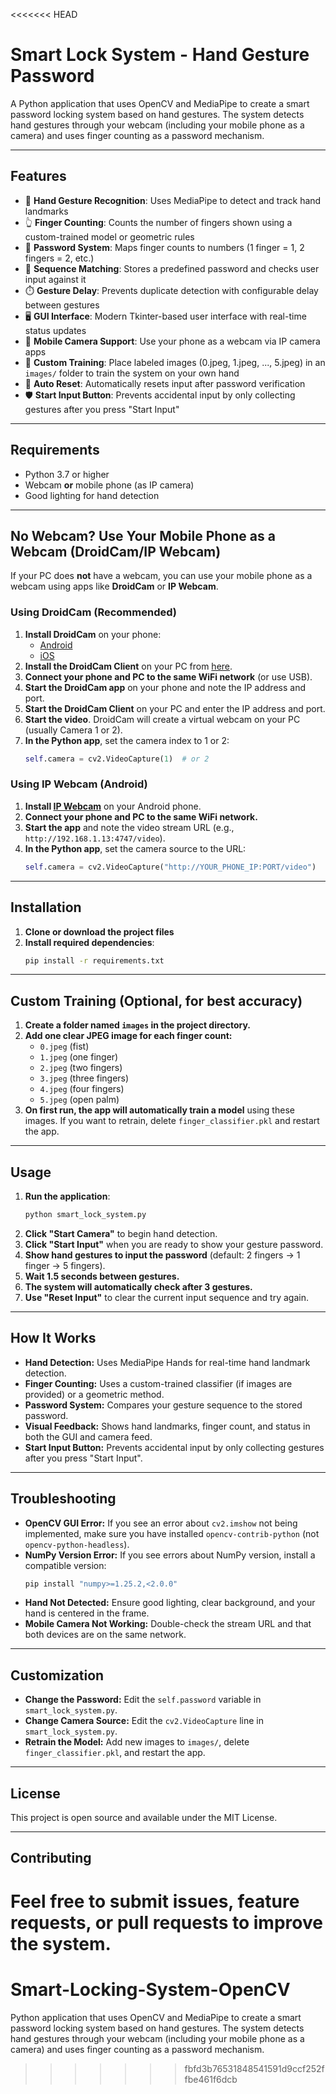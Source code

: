 <<<<<<< HEAD
# Smart Lock System - Hand Gesture Password

A Python application that uses OpenCV and MediaPipe to create a smart password locking system based on hand gestures. The system detects hand gestures through your webcam (including your mobile phone as a camera) and uses finger counting as a password mechanism.

---

## Features

- 🔐 **Hand Gesture Recognition**: Uses MediaPipe to detect and track hand landmarks
- 👆 **Finger Counting**: Counts the number of fingers shown using a custom-trained model or geometric rules
- 🔢 **Password System**: Maps finger counts to numbers (1 finger = 1, 2 fingers = 2, etc.)
- 🎯 **Sequence Matching**: Stores a predefined password and checks user input against it
- ⏱️ **Gesture Delay**: Prevents duplicate detection with configurable delay between gestures
- 🖥️ **GUI Interface**: Modern Tkinter-based user interface with real-time status updates
- 📱 **Mobile Camera Support**: Use your phone as a webcam via IP camera apps
- 🧠 **Custom Training**: Place labeled images (0.jpeg, 1.jpeg, ..., 5.jpeg) in an `images/` folder to train the system on your own hand
- 🔄 **Auto Reset**: Automatically resets input after password verification
- 🛡️ **Start Input Button**: Prevents accidental input by only collecting gestures after you press "Start Input"

---

## Requirements

- Python 3.7 or higher
- Webcam **or** mobile phone (as IP camera)
- Good lighting for hand detection

---

## No Webcam? Use Your Mobile Phone as a Webcam (DroidCam/IP Webcam)

If your PC does **not** have a webcam, you can use your mobile phone as a webcam using apps like **DroidCam** or **IP Webcam**.

### Using DroidCam (Recommended)
1. **Install DroidCam** on your phone:
   - [Android](https://play.google.com/store/apps/details?id=com.dev47apps.droidcam)
   - [iOS](https://apps.apple.com/us/app/droidcam-webcam-for-pc/id1510258102)
2. **Install the DroidCam Client** on your PC from [here](https://www.dev47apps.com/).
3. **Connect your phone and PC to the same WiFi network** (or use USB).
4. **Start the DroidCam app** on your phone and note the IP address and port.
5. **Start the DroidCam Client** on your PC and enter the IP address and port.
6. **Start the video**. DroidCam will create a virtual webcam on your PC (usually Camera 1 or 2).
7. **In the Python app**, set the camera index to 1 or 2:
   ```python
   self.camera = cv2.VideoCapture(1)  # or 2
   ```

### Using IP Webcam (Android)
1. **Install [IP Webcam](https://play.google.com/store/apps/details?id=com.pas.webcam)** on your Android phone.
2. **Connect your phone and PC to the same WiFi network.**
3. **Start the app** and note the video stream URL (e.g., `http://192.168.1.13:4747/video`).
4. **In the Python app**, set the camera source to the URL:
   ```python
   self.camera = cv2.VideoCapture("http://YOUR_PHONE_IP:PORT/video")
   ```

---

## Installation

1. **Clone or download the project files**
2. **Install required dependencies**:
   ```bash
   pip install -r requirements.txt
   ```

---

## Custom Training (Optional, for best accuracy)

1. **Create a folder named `images` in the project directory.**
2. **Add one clear JPEG image for each finger count:**
   - `0.jpeg` (fist)
   - `1.jpeg` (one finger)
   - `2.jpeg` (two fingers)
   - `3.jpeg` (three fingers)
   - `4.jpeg` (four fingers)
   - `5.jpeg` (open palm)
3. **On first run, the app will automatically train a model** using these images. If you want to retrain, delete `finger_classifier.pkl` and restart the app.

---

## Usage

1. **Run the application**:
   ```bash
   python smart_lock_system.py
   ```
2. **Click "Start Camera"** to begin hand detection.
3. **Click "Start Input"** when you are ready to show your gesture password.
4. **Show hand gestures to input the password** (default: 2 fingers → 1 finger → 5 fingers).
5. **Wait 1.5 seconds between gestures.**
6. **The system will automatically check after 3 gestures.**
7. **Use "Reset Input"** to clear the current input sequence and try again.

---

## How It Works

- **Hand Detection:** Uses MediaPipe Hands for real-time hand landmark detection.
- **Finger Counting:** Uses a custom-trained classifier (if images are provided) or a geometric method.
- **Password System:** Compares your gesture sequence to the stored password.
- **Visual Feedback:** Shows hand landmarks, finger count, and status in both the GUI and camera feed.
- **Start Input Button:** Prevents accidental input by only collecting gestures after you press "Start Input".

---

## Troubleshooting

- **OpenCV GUI Error:** If you see an error about `cv2.imshow` not being implemented, make sure you have installed `opencv-contrib-python` (not `opencv-python-headless`).
- **NumPy Version Error:** If you see errors about NumPy version, install a compatible version:
  ```bash
  pip install "numpy>=1.25.2,<2.0.0"
  ```
- **Hand Not Detected:** Ensure good lighting, clear background, and your hand is centered in the frame.
- **Mobile Camera Not Working:** Double-check the stream URL and that both devices are on the same network.

---

## Customization

- **Change the Password:** Edit the `self.password` variable in `smart_lock_system.py`.
- **Change Camera Source:** Edit the `cv2.VideoCapture` line in `smart_lock_system.py`.
- **Retrain the Model:** Add new images to `images/`, delete `finger_classifier.pkl`, and restart the app.

---

## License

This project is open source and available under the MIT License.

---

## Contributing

Feel free to submit issues, feature requests, or pull requests to improve the system. 
=======
# Smart-Locking-System-OpenCV
 Python application that uses OpenCV and MediaPipe to create a smart password locking system based on hand gestures. The system detects hand gestures through your webcam (including your mobile phone as a camera) and uses finger counting as a password mechanism.
>>>>>>> fbfd3b76531848541591d9ccf252ffbe461f6dcb
